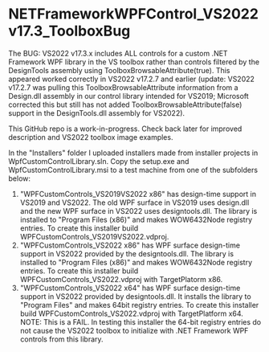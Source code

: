 # NETFrameworkWPFControl_VS2022v17.3_ToolboxBug
The BUG: VS2022 v17.3.x includes ALL controls for a custom .NET Framework WPF library in the VS toolbox rather than controls filtered by the DesignTools assembly using ToolboxBrowsableAttribute(true). This appeared worked correctly in VS2022 v17.2.7 and earlier (update: VS2022 v17.2.7 was pulling this ToolboxBrowsableAttribute information from a Design.dll assembly in our control library intended for VS2019; Microsoft corrected this but still has not added ToolboxBrowsableAttribute(false) support in the DesignTools.dll assembly for VS2022).

This GitHub repo is a work-in-progress. Check back later for improved description and VS2022 toolbox image examples.

In the "Installers" folder I uploaded installers made from installer projects in WpfCustomControlLibrary.sln. Copy the setup.exe and WpfCustomControlLibrary.msi to a test machine from one of the subfolders below:
1. "WPFCustomControls_VS2019VS2022 x86" has design-time support in VS2019 and VS2022. The old WPF surface in VS2019 uses design.dll and the new WPF surface in VS2022 uses designtools.dll. The library is installed to "Program Files (x86)" and makes WOW6432Node registry entries. To create this installer build WPFCustomControls_VS2019VS2022.vdproj.
2. "WPFCustomControls_VS2022 x86" has WPF surface design-time support in VS2022 provided by the designtools.dll. The library is installed to "Program Files (x86)" and makes WOW6432Node registry entries. To create this installer build WPFCustomControls_VS2022.vdproj with TargetPlatorm x86.
3. "WPFCustomControls_VS2022 x64" has WPF surface design-time support in VS2022 provided by designtools.dll. It installs the library to "Program Files" and makes 64bit registry entries. To create this installer build WPFCustomControls_VS2022.vdproj with TargetPlatform x64. NOTE: This is a FAIL. In testing this installer the 64-bit registry entries do not cause the VS2022 toolbox to initialize with  .NET Framework WPF controls from this library.




